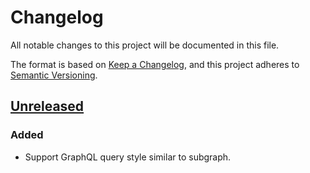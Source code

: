 # Changelog

All notable changes to this project will be documented in this file.

The format is based on [Keep a Changelog](https://keepachangelog.com/en/1.1.0/),
and this project adheres to [Semantic Versioning](https://semver.org/spec/v2.0.0.html).

## [Unreleased]

### Added
- Support GraphQL query style similar to subgraph.

[Unreleased]: https://github.com/subquery/query-subgraph/creleases/1.0.0...HEAD
